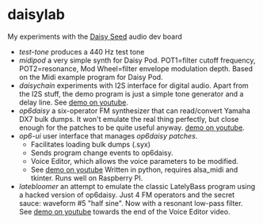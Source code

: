 # daisylab
My experiments with the [Daisy Seed](https://github.com/electro-smith) audio dev board

* *test-tone* produces a 440 Hz test tone
* *midipod* a very simple synth for Daisy Pod. POT1=filter cutoff frequency, POT2=resonance, Mod Wheel=filter envelope modulation depth. Based on the Midi example program for Daisy Pod.
* *daisychain* experiments with I2S interface for digital audio. Apart from the I2S stuff, the demo program is just a simple tone generator and a delay line. See [demo on youtube](https://www.youtube.com/watch?v=YQDG7EdbL3k).
* *op6daisy* a six-operator FM synthesizer that can read/convert Yamaha DX7 bulk dumps. It won't emulate the real thing perfectly, but close enough for the patches to be quite useful anyway.
  [demo on youtube](https://www.youtube.com/watch?v=WLHoCTW1DcI).
* *op6-ui* user interface that manages *op6daisy patches*.
  * Facilitates loading bulk dumps (.syx)
  * Sends program change events to op6daisy.
  * Voice Editor, which allows the voice parameters to be modified.
  * See [demo on youtube](https://www.youtube.com/watch?v=ICCkKMRtbZw)
  Written in python, requires alsa_midi and tkinter. Runs well on Raspberry PI.
* *latebloomer* an attempt to emulate the classic LatelyBass program using a hacked version of op6daisy. Just 4 FM operators and the secret sauce: waveform #5 "half sine". Now with a resonant low-pass filter. See [demo on youtube](https://youtu.be/ICCkKMRtbZw?si=vZv6IJjyguxRiWcW&t=173) towards the end of the Voice Editor video.
